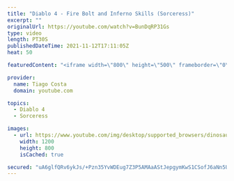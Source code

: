 ```yaml
---
title: "Diablo 4 - Fire Bolt and Inferno Skills (Sorceress)"
excerpt: ""
originalUrl: https://youtube.com/watch?v=BunDqRP31Gs
type: video
length: PT30S
publishedDateTime: 2021-11-12T17:11:05Z
heat: 50

featuredContent: "<iframe width=\"800\" height=\"500\" frameborder=\"0\" src=\"https://www.youtube.com/embed/BunDqRP31Gs\" allow=\"accelerometer; autoplay; encrypted-media; gyroscope; picture-in-picture\" allowfullscreen></iframe>"

provider:
  name: Tiago Costa
  domain: youtube.com

topics:
  - Diablo 4
  - Sorceress

images:
  - url: https://www.youtube.com/img/desktop/supported_browsers/dinosaur.png
    width: 1200
    height: 800
    isCached: true

secured: "uA6glfQRv6ykJs/+Pzn35YvWDEug7Z3P5AMAaAStJepgymKwS1CSofJ6aNn5UflXuW2HuwRrCH9rqQoOewhGZ0KDnLa3MR9lcLYuYZoYxMvkcCEIz0sdC1nYbBRbwLykCwcmIIMRbmIrpN6lLF3OVSOkdpg2Z/ZBSQxc0RnsLCFYZGWLGRT+R2d5rgo8H3tumH4Me/xrJ80Ak58mw7AkG8xh6o1i4oZO7SkLLNPGcG/VCBALA9kMdC9wvtBxxLw3rB8U4GfqcI6IDPDLgjky8nXJNH6bTN296qDZeb7MX65zEtC3wCpeEYsZFiVrwPHVrugyZyr72F/I6Mk394d9uazPZCjOoBwQqTlsqUqo/uMyyvp4W+WFNj0E7IQVUWUi5XJXKVhLBkbr/Y+9ZHZxL84KP8EEzmhNr3UKBCpYsfw=;h7poeFPL/mcNrkosxQ/85Q=="
---
```


